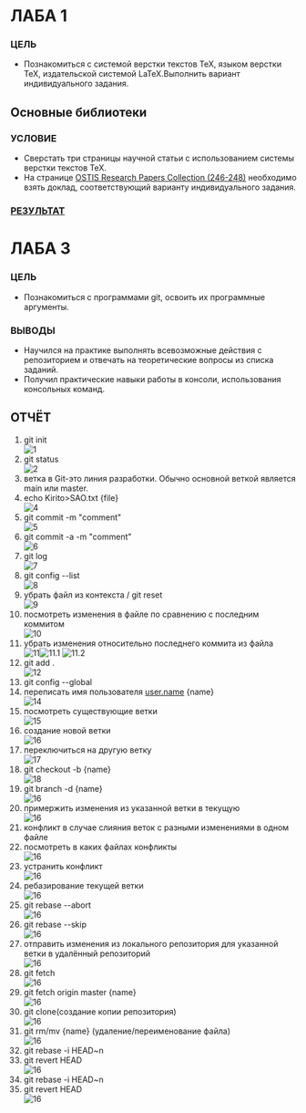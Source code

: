 # ЛАБА 1

### ЦЕЛЬ
- Познакомиться с системой верстки текстов TeX, языком верстки TeX, издательской системой LaTeX.Выполнить вариант индивидуального задания.

## Основные библиотеки 
### УСЛОВИЕ

- Сверстать три страницы научной статьи с использованием системы верстки текстов TeX.
- На странице [OSTIS Research Papers Collection (246-248)](https://proc.ostis.net/proc/Proceedings%20OSTIS-2024.pdf) необходимо взять доклад, соответствующий варианту индивидуального задания.

### [РЕЗУЛЬТАТ](lab1/LAB1.pdf)

# ЛАБА 3
### ЦЕЛЬ

- Познакомиться с программами git, освоить их программные аргументы.

### ВЫВОДЫ

- Научился на практике выполнять всевозможные действия с репозиторием и отвечать на теоретические вопросы из списка заданий.
- Получил практические навыки работы в консоли, использования консольных команд.

## ОТЧЁТ
1. git init <br>![1](images/1.png)
2. git status <br>![2](images/2.png)
3. ветка в Git-это линия разработки. Обычно основной веткой является main или master.
4. echo Kirito>SAO.txt {file} <br>![4](images/4.png)
5. git commit -m "comment" <br>![5](images/5.png)
6. git commit -a -m "comment" <br>![6](images/6.png)
7. git log <br>![7](images/7.png)
8. git config --list <br>![8](images/8.png)
9. убрать файл из контекста   /   git reset <br>![9](images/9.png)
10. посмотреть изменения в файле по сравнению с последним коммитом <br>![10](images/10.png)
11. убрать изменения относительно последнего коммита из файла <br>![11](images/11.png)![11.1](images/11.1.png)  ![11.2](images/11.2.png) 
12. git add . <br>![12](images/12.png)
13. git config --global <br>
14. переписать имя пользователя [user.name](http://user.name) {name} <br>![14](images/14.png)
15. посмотреть существующие ветки <br>![15](images/15.png)
16. создание новой ветки <br>![16](images/16.png)
17. переключиться на другую ветку <br>![17](images/17.png)
18. git checkout -b {name} <br>![18](images/18.png)
19. git branch -d {name} <br>![16](images/19.png)
20. примержить изменения из указанной ветки в текущую <br>![16](images/20.png)
21. конфликт в случае слияния веток с разными изменениями в одном файле <br>
22. посмотреть в каких файлах конфликты <br>![16](images/22.png)
23. устранить конфликт  <br>![16](images/22.png)
25. ребазирование текущей ветки <br>![16](images/25.png)
27. git rebase --abort <br>![16](images/27.png)
28. git rebase --skip <br>![16](images/28.png)
29. отправить изменения из локального репозитория для указанной ветки в удалённый репозиторий <br>![16](images/29.png)
30. git fetch <br>![16](images/30.png)
31. git fetch origin master {name} <br>![16](images/31.png)
32. git clone(создание копии репозитория) <br>![16](32.png)
33. git  rm/mv {name} (удаление/переименование файла) <br>![16](images/33.png)
34. git rebase -i HEAD~n <br>
35. git revert HEAD <br>![16](35.png)
34. git rebase -i HEAD~n <br>
35. git revert HEAD <br>![16](35.png)
